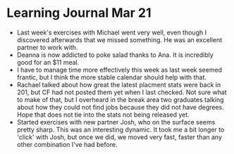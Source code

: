<h1>Learning Journal Mar 21</h1>
<ul>
<li>Last week's exercises with Michael went very well, even though I discovered afterwards that we missed something.  He was an excellent partner to work with.</li>
<li>Deanna is now addicted to poke salad thanks to Ana.  It is incredibly good for an $11 meal.</li>
<li>I have to manage time more effectively this week as last week seemed frantic, but I think the more stable calendar should help with that.</li>
<li>Rachael talked about how great the latest placment stats were back in 201, but CF had not posted them yet when I last checked.  Not sure what to make of that, but I overheard in the break area two graduates talking about how they could not find jobs because they did not have degrees. Hope that does not tie into the stats not being released yet.</li>
<li>Started exercises with new partner Josh, who on the surface seems pretty sharp.  This was an interesting dynamic.  It took me a bit longer to 'click' with Josh, but once we did, we moved very fast, faster than any other combination I've had before.</li>
</ul>